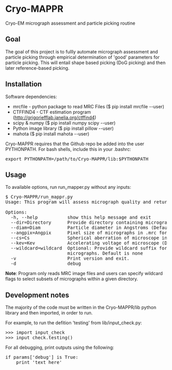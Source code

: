# Cryo-MAPPR
Cryo-EM micrograph assessment and particle picking routine

## Goal
The goal of this project is to fullly automate micrograph assessment and particle picking through empirical determination of 'good' parameters for particle picking. This will entail shape based picking (DoG picking) and then later reference-based picking. 

## Installation

Software dependencies: 
* mrcfile - python package to read MRC Files ($ pip install mrcfile --user)
* CTFFIND4 - CTF estimation program (http://grigoriefflab.janelia.org/ctffind4)
* scipy & numpy ($ pip install numpy scipy --user) 
* Python image library ($ pip install pillow --user)
* mahota ($ pip install mahota --user)

Cryo-MAPPR requires that the Github repo be added into the user PYTHONPATH. For bash shells, include this in your .bashrc: 

<pre>export PYTHONPATH=/path/to/Cryo-MAPPR/lib:$PYTHONPATH</pre>

## Usage

To available options, run run_mapper.py without any inputs: 
<pre>
$ Cryo-MAPPR/run_mappr.py 
Usage: This program will assess micrograph quality and return a list of good micrographs in .star format

Options:
  -h, --help           show this help message and exit
  --dir=Directory      Provide directory containing micrographs
  --diam=Diam          Particle diameter in Angstroms (Default=115A)
  --angpix=Angpix      Pixel size of micrographs in .mrc format (Default=0.9)
  --cs=Cs              Spherical aberration of microscope in mm (Default=2.7)
  --kev=Kev            Accelerating voltage of microscope (Default=300)
  --wildcard=wildcard  Optional: Provide wildcard suffix for input
                       micrographs. Default is none
  -v                   Print version and exit.
  -d                   debug</pre>

**Note**: Program only reads MRC image files and users can specify wildcard flags to select subsets of micrographs within a given directory.

## Development notes
 
The majority of the code must be written in the Cryo-MAPPR/lib python library and then imported, in order to run. 

For example, to run the defition 'testing' from lib/input_check.py: 

<pre>>>> import input_check
>>> input_check.testing()</pre>

For all debugging, print outputs using the following: 

<pre>if params['debug'] is True:
	print 'text here'</pre>


